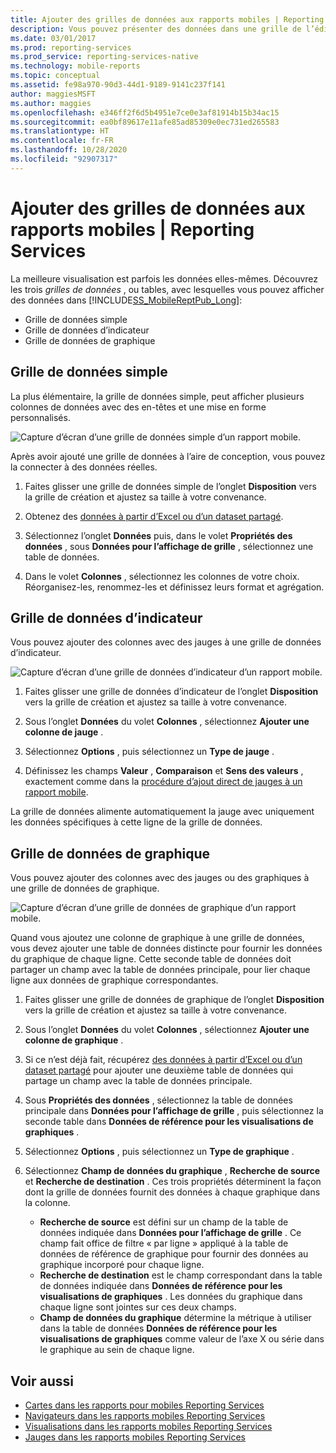 ```yaml
---
title: Ajouter des grilles de données aux rapports mobiles | Reporting Services| Microsoft Docs
description: Vous pouvez présenter des données dans une grille de l’éditeur de rapports mobiles SQL Server. Choisissez une grille de données simple, une grille de données d’indicateur ou une grille de données de graphique.
ms.date: 03/01/2017
ms.prod: reporting-services
ms.prod_service: reporting-services-native
ms.technology: mobile-reports
ms.topic: conceptual
ms.assetid: fe98a970-90d3-44d1-9189-9141c237f141
author: maggiesMSFT
ms.author: maggies
ms.openlocfilehash: e346ff2f6d5b4951e7ce0e3af81914b15b34ac15
ms.sourcegitcommit: ea0bf89617e11afe85ad85309e0ec731ed265583
ms.translationtype: HT
ms.contentlocale: fr-FR
ms.lasthandoff: 10/28/2020
ms.locfileid: "92907317"
---
```

# <a name="add-data-grids-to-mobile-reports--reporting-services"></a>Ajouter des grilles de données aux rapports mobiles | Reporting Services
La meilleure visualisation est parfois les données elles-mêmes. Découvrez les trois *grilles de données* , ou tables, avec lesquelles vous pouvez afficher des données dans [!INCLUDE[SS_MobileReptPub_Long](../../includes/ss-mobilereptpub-long.md)]:
* Grille de données simple
* Grille de données d’indicateur
* Grille de données de graphique

## <a name="simple-data-grid"></a>Grille de données simple
La plus élémentaire, la grille de données simple, peut afficher plusieurs colonnes de données avec des en-têtes et une mise en forme personnalisés. 

![Capture d’écran d’une grille de données simple d’un rapport mobile.](../../reporting-services/mobile-reports/media/mobile-report-simple-data-grid.png)

Après avoir ajouté une grille de données à l’aire de conception, vous pouvez la connecter à des données réelles.

1. Faites glisser une grille de données simple de l’onglet **Disposition** vers la grille de création et ajustez sa taille à votre convenance.

2. Obtenez des [données à partir d’Excel ou d’un dataset partagé](../../reporting-services/mobile-reports/data-for-reporting-services-mobile-reports.md).

3. Sélectionnez l’onglet **Données** puis, dans le volet **Propriétés des données** , sous **Données pour l’affichage de grille** , sélectionnez une table de données.

4. Dans le volet **Colonnes** , sélectionnez les colonnes de votre choix. Réorganisez-les, renommez-les et définissez leurs format et agrégation. 

 
##  <a name="indicator-data-grid"></a>Grille de données d’indicateur
Vous pouvez ajouter des colonnes avec des jauges à une grille de données d’indicateur.

![Capture d’écran d’une grille de données d’indicateur d’un rapport mobile.](../../reporting-services/mobile-reports/media/mobile-report-indicator-data-grid.png)

1. Faites glisser une grille de données d’indicateur de l’onglet **Disposition** vers la grille de création et ajustez sa taille à votre convenance.

2. Sous l’onglet **Données** du volet **Colonnes** , sélectionnez **Ajouter une colonne de jauge** . 

3. Sélectionnez **Options** , puis sélectionnez un **Type de jauge** . 

4. Définissez les champs **Valeur** , **Comparaison** et **Sens des valeurs** , exactement comme dans la [procédure d’ajout direct de jauges à un rapport mobile](../../reporting-services/mobile-reports/add-gauges-to-mobile-reports-reporting-services.md).

La grille de données alimente automatiquement la jauge avec uniquement les données spécifiques à cette ligne de la grille de données.  

## <a name="chart-data-grid"></a>Grille de données de graphique
Vous pouvez ajouter des colonnes avec des jauges ou des graphiques à une grille de données de graphique. 

![Capture d’écran d’une grille de données de graphique d’un rapport mobile.](../../reporting-services/mobile-reports/media/mobile-report-chart-data-grid.png)

Quand vous ajoutez une colonne de graphique à une grille de données, vous devez ajouter une table de données distincte pour fournir les données du graphique de chaque ligne. Cette seconde table de données doit partager un champ avec la table de données principale, pour lier chaque ligne aux données de graphique correspondantes. 

1. Faites glisser une grille de données de graphique de l’onglet **Disposition** vers la grille de création et ajustez sa taille à votre convenance.

2. Sous l’onglet **Données** du volet **Colonnes** , sélectionnez **Ajouter une colonne de graphique** . 

3. Si ce n’est déjà fait, récupérez [des données à partir d’Excel ou d’un dataset partagé](../../reporting-services/mobile-reports/data-for-reporting-services-mobile-reports.md) pour ajouter une deuxième table de données qui partage un champ avec la table de données principale.

4. Sous **Propriétés des données** , sélectionnez la table de données principale dans **Données pour l’affichage de grille** , puis sélectionnez la seconde table dans **Données de référence pour les visualisations de graphiques** .

5. Sélectionnez **Options** , puis sélectionnez un **Type de graphique** .
 
6. Sélectionnez **Champ de données du graphique** , **Recherche de source** et **Recherche de destination** . 
   Ces trois propriétés déterminent la façon dont la grille de données fournit des données à chaque graphique dans la colonne.
   
   *   **Recherche de source** est défini sur un champ de la table de données indiquée dans **Données pour l’affichage de grille** . Ce champ fait office de filtre « par ligne » appliqué à la table de données de référence de graphique pour fournir des données au graphique incorporé pour chaque ligne. 
   * **Recherche de destination** est le champ correspondant dans la table de données indiquée dans **Données de référence pour les visualisations de graphiques** . Les données du graphique dans chaque ligne sont jointes sur ces deux champs.   
   * **Champ de données du graphique** détermine la métrique à utiliser dans la table de données **Données de référence pour les visualisations de graphiques** comme valeur de l’axe X ou série dans le graphique au sein de chaque ligne.  

## <a name="see-also"></a>Voir aussi 
* [Cartes dans les rapports pour mobiles Reporting Services](../../reporting-services/mobile-reports/maps-in-reporting-services-mobile-reports.md)
* [Navigateurs dans les rapports mobiles Reporting Services](../../reporting-services/mobile-reports/add-navigators-to-reporting-services-mobile-reports.md)
* [Visualisations dans les rapports mobiles Reporting Services](../../reporting-services/mobile-reports/add-visualizations-to-reporting-services-mobile-reports.md)
* [Jauges dans les rapports mobiles Reporting Services](../../reporting-services/mobile-reports/add-gauges-to-mobile-reports-reporting-services.md)  
 
  
